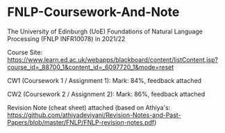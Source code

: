 # FNLP-Coursework-And-Note
The University of Edinburgh (UoE) Foundations of Natural Language Processing (FNLP INFR10078) in 2021/22

Course Site: https://www.learn.ed.ac.uk/webapps/blackboard/content/listContent.jsp?course_id=_88700_1&content_id=_6097720_1&mode=reset

CW1 (Coursework 1 / Assignment 1): Mark: 84%, feedback attached  

CW2 (Coursework 2 / Assignment 2): Mark: 86%, feedback attached

Revision Note (cheat sheet) attached 
(based on Athiya's: https://github.com/athiyadeviyani/Revision-Notes-and-Past-Papers/blob/master/FNLP/FNLP-revision-notes.pdf)







